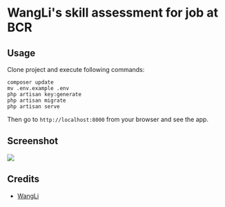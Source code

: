 # WangLi's skill assessment for job at BCR

## Usage

Clone project and execute following commands:

```
composer update
mv .env.example .env
php artisan key:generate
php artisan migrate
php artisan serve
```
Then go to `http://localhost:8000` from your browser and see the app.

## Screenshot

![](https://gcdn.pbrd.co/images/S27PuEt0y4R6.png?o=1)

## Credits

- [WangLi](https://github.com/onecodestar)
